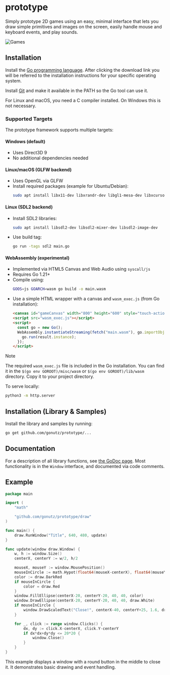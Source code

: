 # prototype

Simply prototype 2D games using an easy, minimal interface that lets you draw simple primitives and images on the screen, easily handle mouse and keyboard events, and play sounds.

![Games](https://github.com/gonutz/prototype/blob/master/samples/screenshots/games.png)

## Installation

Install the [Go programming language](https://golang.org/dl/). After clicking the download link you will be referred to the installation instructions for your specific operating system.

Install [Git](https://git-scm.com/downloads) and make it available in the PATH so the Go tool can use it.

For Linux and macOS, you need a C compiler installed. On Windows this is not necessary.

### Supported Targets

The prototype framework supports multiple targets:

#### Windows (default)

- Uses Direct3D 9
- No additional dependencies needed

#### Linux/macOS (GLFW backend)

- Uses OpenGL via GLFW
- Install required packages (example for Ubuntu/Debian):
  ```sh
  sudo apt install libx11-dev libxrandr-dev libgl1-mesa-dev libxcursor-dev libxinerama-dev libxi-dev
  ```

#### Linux (SDL2 backend)

- Install SDL2 libraries:
  ```sh
  sudo apt install libsdl2-dev libsdl2-mixer-dev libsdl2-image-dev
  ```
- Use build tag:
  ```sh
  go run -tags sdl2 main.go
  ```

#### WebAssembly (experimental)

- Implemented via HTML5 Canvas and Web Audio using `syscall/js`
- Requires Go 1.21+
- Compile using:
  ```sh
  GOOS=js GOARCH=wasm go build -o main.wasm
  ```
- Use a simple HTML wrapper with a canvas and `wasm_exec.js` (from Go installation):
  ```html
  <canvas id="gameCanvas" width="800" height="600" style="touch-action:none;"></canvas>
  <script src="wasm_exec.js"></script>
  <script>
    const go = new Go();
    WebAssembly.instantiateStreaming(fetch("main.wasm"), go.importObject).then((result) => {
      go.run(result.instance);
    });
  </script>
  ```

> [!NOTE]
> The required `wasm_exec.js` file is included in the Go installation. You can find it in the `$(go env GOROOT)/misc/wasm` or `$(go env GOROOT)/lib/wasm` directory. Copy it to your project directory.

To serve locally:

```sh
python3 -m http.server
```

## Installation (Library & Samples)

Install the library and samples by running:

```sh
go get github.com/gonutz/prototype/...
```

## Documentation

For a description of all library functions, see [the GoDoc page](http://godoc.org/github.com/gonutz/prototype/draw). Most functionality is in the `Window` interface, and documented via code comments.

## Example

```go
package main

import (
	"math"

	"github.com/gonutz/prototype/draw"
)

func main() {
	draw.RunWindow("Title", 640, 480, update)
}

func update(window draw.Window) {
	w, h := window.Size()
	centerX, centerY := w/2, h/2

	mouseX, mouseY := window.MousePosition()
	mouseInCircle := math.Hypot(float64(mouseX-centerX), float64(mouseY-centerY)) < 20
	color := draw.DarkRed
	if mouseInCircle {
		color = draw.Red
	}
	window.FillEllipse(centerX-20, centerY-20, 40, 40, color)
	window.DrawEllipse(centerX-20, centerY-20, 40, 40, draw.White)
	if mouseInCircle {
		window.DrawScaledText("Close!", centerX-40, centerY+25, 1.6, draw.Green)
	}

	for _, click := range window.Clicks() {
		dx, dy := click.X-centerX, click.Y-centerY
		if dx*dx+dy*dy <= 20*20 {
			window.Close()
		}
	}
}
```

This example displays a window with a round button in the middle to close it. It demonstrates basic drawing and event handling.
